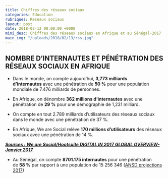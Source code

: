 ```yaml
---
title: Chiffres des réseaux sociaux
categories: Education
rubriques: Reseaux sociaux
layout: post
date: 2018-02-12 00:00:00 +0000
mini_desc: Chiffres des réseaux sociaux en Afrique et au Sénégal-2017
main_img: "/uploads/2018/02/13/rss.jpg"
---
```

## **NOMBRE D’INTERNAUTES ET PÉNÉTRATION DES RÉSEAUX SOCIAUX EN AFRIQUE**

* Dans le monde, on compte aujourd’hui, **3,773 milliards d’internautes** avec une pénétration de **50 %** pour une population mondiale de 7.476 milliards de personnes.


* En Afrique, on dénombre **362 millions d’internautes** avec une pénétration de **29 %** pour une démographie de 1,231 milliard.


* On compte en tout 2.789 milliards d’utilisateurs des réseaux sociaux dans le monde avec une pénétration de 37 %.


* En Afrique, We are Social relève **170 millions d’utilisateurs** des réseaux sociaux avec une pénétration de 14 %.

[**_Sources : We are Social/Hootsuite DIGITAL IN 2017 GLOBAL OVERVIEW-Janvier 2017_**](http://wearesocial.com/fr/blog/2017/01/digital-social-mobile-les-chiffres-2017)

* Au Sénégal, on compte **8701.175 internautes** pour une pénétration de **58 %** par rapport à une population de 15 256 346 ([ANSD projections 2017](http://www.ansd.sn/))